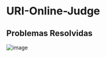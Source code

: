 # URI-Online-Judge
## Problemas Resolvidas 
![image](https://cloud.githubusercontent.com/assets/26514390/24086705/567852c8-0cf3-11e7-8a60-4377c39b6f0b.png)
